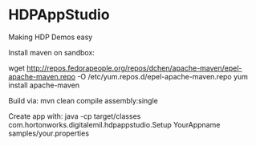 HDPAppStudio
============

Making HDP Demos easy

Install maven on sandbox:

wget http://repos.fedorapeople.org/repos/dchen/apache-maven/epel-apache-maven.repo -O /etc/yum.repos.d/epel-apache-maven.repo
yum install apache-maven


Build via:
mvn clean compile assembly:single


Create app with: 
java -cp target/classes com.hortonworks.digitalemil.hdpappstudio.Setup YourAppname samples/your.properties